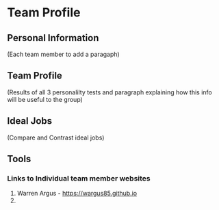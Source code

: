 # Team Profile

## Personal Information

(Each team member to add a paragaph)

## Team Profile

(Results of all 3 personalilty tests and paragraph explaining how this info will be useful to the group)

## Ideal Jobs

(Compare and Contrast ideal jobs)

## Tools

### Links to Individual team member websites

1. Warren Argus - https://wargus85.github.io 
2. 